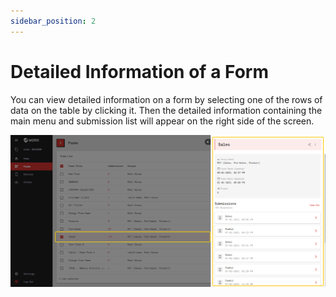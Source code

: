 ```yaml
---
sidebar_position: 2
---
```


# Detailed Information of a Form

You can view detailed information on a form by selecting one of the rows of data on the table by clicking it. Then the detailed information containing the main menu and submission list will appear on the right side of the screen.

![](/img/screenshots/website-application-usage/forms/detailed-information-of-a-form/detailed-information-of-a-form-1.png)